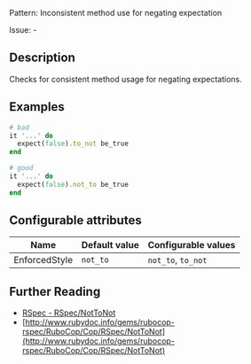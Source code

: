 Pattern: Inconsistent method use for negating expectation

Issue: -

## Description

Checks for consistent method usage for negating expectations.

## Examples

```ruby
# bad
it '...' do
  expect(false).to_not be_true
end

# good
it '...' do
  expect(false).not_to be_true
end
```

## Configurable attributes

Name | Default value | Configurable values
--- | --- | ---
EnforcedStyle | `not_to` | `not_to`, `to_not`

## Further Reading

* [RSpec - RSpec/NotToNot](https://rubocop-rspec.readthedocs.io/en/latest/cops_rspec/#rspecnottonot)
* [http://www.rubydoc.info/gems/rubocop-rspec/RuboCop/Cop/RSpec/NotToNot](http://www.rubydoc.info/gems/rubocop-rspec/RuboCop/Cop/RSpec/NotToNot)
